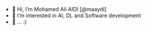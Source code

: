 - 👋 Hi, I’m Mohamed Ali AIDI [@maaydi]
- 👀 I’m interested in AI, DL and Software development
- 🌱 ... :)

<!---
maaydi/maaydi is a ✨ special ✨ repository because its `README.md` (this file) appears on your GitHub profile.
You can click the Preview link to take a look at your changes.
--->
